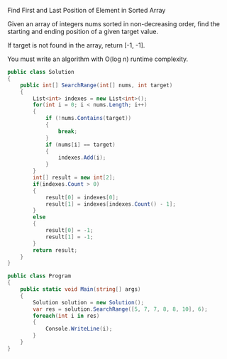 Find First and Last Position of Element in Sorted Array

Given an array of integers nums sorted in non-decreasing order, find the starting and ending position of a given target value.

If target is not found in the array, return [-1, -1].

You must write an algorithm with O(log n) runtime complexity.


```csharp
public class Solution
{
    public int[] SearchRange(int[] nums, int target)
    {
        List<int> indexes = new List<int>();
        for(int i = 0; i < nums.Length; i++)
        {
            if (!nums.Contains(target))
            {
                break;
            }
            if (nums[i] == target)
            {
                indexes.Add(i);
            }
        }
        int[] result = new int[2];
        if(indexes.Count > 0)
        {
            result[0] = indexes[0];
            result[1] = indexes[indexes.Count() - 1];
        }
        else
        {
            result[0] = -1;
            result[1] = -1;
        }
        return result;
    }
}

public class Program
{
    public static void Main(string[] args)
    {
        Solution solution = new Solution();
        var res = solution.SearchRange([5, 7, 7, 8, 8, 10], 6);
        foreach(int i in res)
        {
            Console.WriteLine(i);
        }
    }
}
